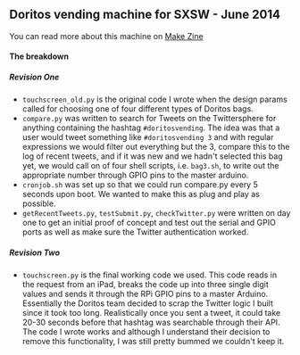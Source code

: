 ## Doritos vending machine for SXSW - June 2014

You can read more about this machine on [Make Zine](http://makezine.com/2014/06/10/massive-vending-machine-drops-doritos-on-demand/)

#### The breakdown

##### Revision One
+ `touchscreen_old.py` is the original code I wrote when the design params called for choosing one of four different types of Doritos bags.
+ `compare.py` was written to search for Tweets on the Twittersphere for anything containing the hashtag `#doritosvending`. The idea was that a user would tweet something like `#doritosvending 3` and with regular expressions we would filter out everything but the 3, compare this to the log of recent tweets, and if it was new and we hadn't selected this bag yet, we would call on of four shell scripts, i.e. `bag3.sh`, to write out the appropriate number through GPIO pins to the master arduino.
+ `cronjob.sh` was set up so that we could run compare.py every 5 seconds upon boot. We wanted to make this as plug and play as possible.
+ `getRecentTweets.py`, `testSubmit.py`, `checkTwitter.py` were written on day one to get an initial proof of concept and test out the serial and GPIO ports as well as make sure the Twitter authentication worked.

##### Revision Two
+ `touchscreen.py` is the final working code we used. This code reads in the request from an iPad, breaks the code up into three single digit values and sends it through the RPi GPIO pins to a master Arduino. Essentially the Doritos team decided to scrap the Twitter logic I built since it took too long. Realistically once you sent a tweet, it could take 20-30 seconds before that hashtag was searchable through their API. The code I wrote works and although I understand their decision to remove this functionality, I was still pretty bummed we couldn't keep it.
